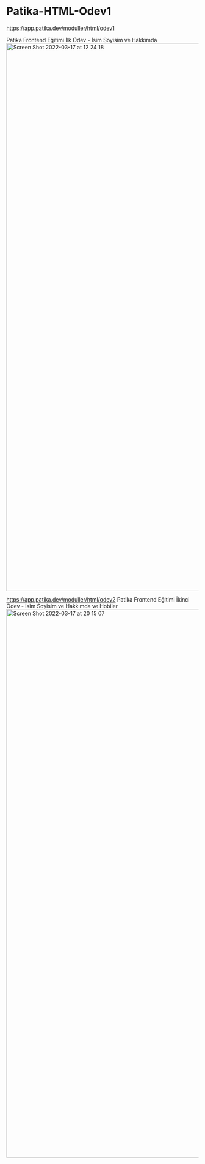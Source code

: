 # Patika-HTML-Odev1
https://app.patika.dev/moduller/html/odev1

Patika Frontend Eğitimi İlk Ödev - İsim Soyisim ve Hakkımda
<img width="1435" alt="Screen Shot 2022-03-17 at 12 24 18" src="https://user-images.githubusercontent.com/37042995/158778540-f5d9d07f-5d45-49f3-a1c1-12f7208a738a.png">

https://app.patika.dev/moduller/html/odev2
Patika Frontend Eğitimi İkinci Ödev - İsim Soyisim ve Hakkımda ve Hobiler
<img width="1437" alt="Screen Shot 2022-03-17 at 20 15 07" src="https://user-images.githubusercontent.com/37042995/158856895-4d0f465b-939c-450e-ab9b-91937125657e.png">
